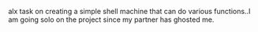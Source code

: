 alx task on creating a simple shell machine that can do various functions..I am going solo on the project since my partner has ghosted me.
